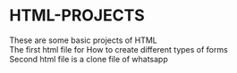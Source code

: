 # HTML-PROJECTS
These are some basic projects of HTML
<br>
The first html file for How to create different types of forms
<br>
Second html file is a clone file of whatsapp
